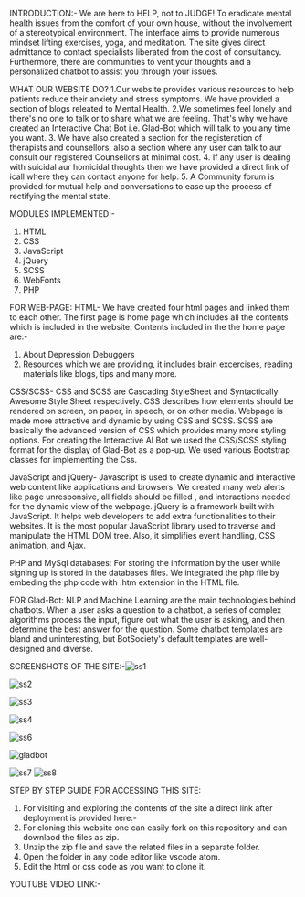 INTRODUCTION:-
We are here to HELP, not to JUDGE!
To eradicate mental health issues from the comfort of your own house, without the involvement of a stereotypical environment. The interface aims to provide numerous mindset lifting exercises, yoga, and meditation. The site gives direct admittance to contact specialists liberated from the cost of consultancy. Furthermore, there are communities to vent your thoughts and a personalized chatbot to assist you through your issues.

WHAT OUR WEBSITE DO?
1.Our website provides various resources to help patients reduce their anxiety and stress symptoms. We have provided a section of blogs releated to Mental Health.
2.We sometimes feel lonely and there's no one to talk or to share what we are feeling. That's why we have created an Interactive Chat Bot i.e. Glad-Bot which will talk to you any time you want.
3. We have also created a section for the registeration of therapists and counsellors, also a section where any user can talk to aur consult our registered Counsellors at minimal cost.
4. If any user is dealing with suicidal aur homicidal thoughts then we have provided a direct link of icall where they can contact anyone for help.
5. A Community forum is provided for mutual help and conversations to ease up the process of rectifying the mental state.


MODULES IMPLEMENTED:-
1. HTML
2. CSS
3. JavaScript
4. jQuery
5. SCSS
6. WebFonts
7. PHP

FOR WEB-PAGE:
HTML- We have created four html pages and linked them to each other. The first page is home page which includes all the contents which is included in the website.
Contents included in the the home page are:-
1. About Depression Debuggers
2. Resources which we are providing, it includes brain excercises, reading materials like blogs, tips and many more.

CSS/SCSS- CSS and SCSS are Cascading StyleSheet and Syntactically Awesome Style Sheet respectively. CSS describes how elements should be rendered on screen, on paper, in speech, or on other media. Webpage is made more attractive and dynamic by using CSS and SCSS. SCSS are basically the advanced version of CSS which provides many more styling options. 
For creating the Interactive AI Bot we used the CSS/SCSS styling format for the display of Glad-Bot as a pop-up.
We used various Bootstrap classes for implementing the Css.

JavaScript and jQuery- Javascript is used to create dynamic and interactive web content like applications and browsers. We created many web alerts like page unresponsive, all fields should be filled , and interactions needed for the dynamic view of the webpage.
jQuery is a framework built with JavaScript. It helps web developers to add extra functionalities to their websites. It is the most popular JavaScript library used to traverse and manipulate the HTML DOM tree. Also, it simplifies event handling, CSS animation, and Ajax.

PHP and MySql databases: For storing the information by the user while signing up is stored in the databases files. We integrated the php file by embeding the php code with .htm extension in the HTML file. 


FOR Glad-Bot:
NLP and Machine Learning are the main technologies behind chatbots. When a user asks a question to a chatbot, a series of complex algorithms process the input, figure out what the user is asking, and then determine the best answer for the question.
Some chatbot templates are bland and uninteresting, but BotSociety's default templates are well-designed and diverse.

SCREENSHOTS OF THE SITE:-![ss1](https://user-images.githubusercontent.com/88383407/161829846-93e48258-15c0-4ad9-b2d5-05f35965ec44.png)


![ss2](https://user-images.githubusercontent.com/88383407/161829923-9a7b1bfa-0ea3-451a-8994-d3f50c41ea73.png)

![ss3](https://user-images.githubusercontent.com/88383407/161830005-cc2f59e5-3c28-4aaf-a572-f52de7baabb8.png)




![ss4](https://user-images.githubusercontent.com/88383407/161830175-685f984b-5d86-4f07-82bf-0c24425d609a.png)


![ss6](https://user-images.githubusercontent.com/88383407/161831882-8a2d734d-b276-44c9-8804-b635f86b610d.png)




![gladbot](https://user-images.githubusercontent.com/88383407/161832528-cf2ce426-fe41-4642-a65e-b1dc015cd67d.png)




![ss7](https://user-images.githubusercontent.com/88383407/161832826-ebebcb04-6bfd-4143-9baa-21ab5cd2b423.png)
![ss8](https://user-images.githubusercontent.com/88383407/161832831-f4313ad0-e0cf-4cfb-806d-80aee1a34ca0.png)

STEP BY STEP GUIDE FOR ACCESSING THIS SITE:
1. For visiting and exploring the contents of the site a direct link after deployment is provided here:- 
2. For cloning this website one can easily fork on this repository and can downlaod the files as zip.
3. Unzip the zip file and save the related files in a separate folder.
4. Open the folder in any code editor like vscode atom.
5. Edit the html or css code as you want to clone it.

YOUTUBE VIDEO LINK:-
